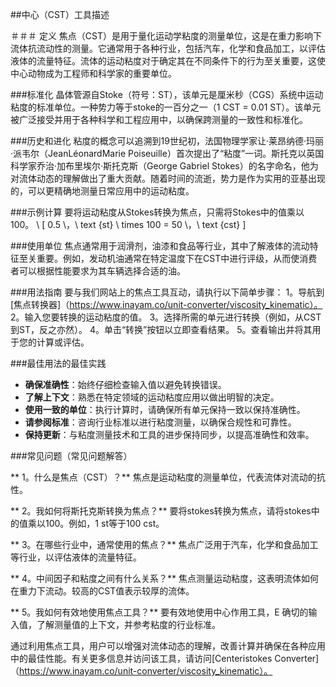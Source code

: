 ##中心（CST）工具描述

＃＃＃ 定义
焦点（CST）是用于量化运动学粘度的测量单位，这是在重力影响下流体抗流动性的测量。它通常用于各种行业，包括汽车，化学和食品加工，以评估液体的流量特征。流体的运动粘度对于确定其在不同条件下的行为至关重要，这使中心动物成为工程师和科学家的重要单位。

###标准化
晶体管源自Stoke（符号：ST），该单元是厘米秒（CGS）系统中运动粘度的标准单位。一种势力等于stoke的一百分之一（1 CST = 0.01 ST）。该单元被广泛接受并用于各种科学和工程应用中，以确保跨测量的一致性和标准化。

###历史和进化
粘度的概念可以追溯到19世纪初，法国物理学家让·莱昂纳德·玛丽·派韦尔（JeanLéonardMarie Poiseuille）首次提出了“粘度”一词。斯托克以英国科学家乔治·加布里埃尔·斯托克斯（George Gabriel Stokes）的名字命名，他为对流体动态的理解做出了重大贡献。随着时间的流逝，势力是作为实用的亚基出现的，可以更精确地测量日常应用中的运动粘度。

###示例计算
要将运动粘度从Stokes转换为焦点，只需将Stokes中的值乘以100。
\ [
0.5 \，\ text {st} \ times 100 = 50 \，\ text {cst}
\]

###使用单位
焦点通常用于润滑剂，油漆和食品等行业，其中了解液体的流动特征至关重要。例如，发动机油通常在特定温度下在CST中进行评级，从而使消费者可以根据性能要求为其车辆选择合适的油。

###用法指南
要与我们网站上的焦点工具互动，请执行以下简单步骤：
1。导航到[焦点转换器]（https://www.inayam.co/unit-converter/viscosity_kinematic）。
2。输入您要转换的运动粘度的值。
3。选择所需的单元进行转换（例如，从CST到ST，反之亦然）。
4。单击“转换”按钮以立即查看结果。
5。查看输出并将其用于您的计算或评估。

###最佳用法的最佳实践
-  **确保准确性**：始终仔细检查输入值以避免转换错误。
-  **了解上下文**：熟悉在特定领域的运动粘度应用以做出明智的决定。
-  **使用一致的单位**：执行计算时，请确保所有单元保持一致以保持准确性。
-  **请参阅标准**：咨询行业标准以进行粘度测量，以确保合规性和可靠性。
-  **保持更新**：与粘度测量技术和工具的进步保持同步，以提高准确性和效率。

###常见问题（常见问题解答）

** 1。什么是焦点（CST）？**
焦点是运动粘度的测量单位，代表流体对流动的抗性。

** 2。我如何将斯托克斯转换为焦点？**
要将stokes转换为焦点，请将stokes中的值乘以100。例如，1 st等于100 cst。

** 3。在哪些行业中，通常使用的焦点？**
焦点广泛用于汽车，化学和食品加工等行业，以评估液体的流量特征。

** 4。中间因子和粘度之间有什么关系？**
焦点测量运动粘度，这表明流体如何在重力下流动。较高的CST值表示较厚的流体。

** 5。我如何有效地使用焦点工具？**
要有效地使用中心作用工具，E 确切的输入值，了解测量值的上下文，并参考粘度的行业标准。

通过利用焦点工具，用户可以增强对流体动态的理解，改善计算并确保在各种应用中的最佳性能。有关更多信息并访问该工具，请访问[Centeristokes Converter]（https://www.inayam.co/unit-converter/viscosity_kinematic）。